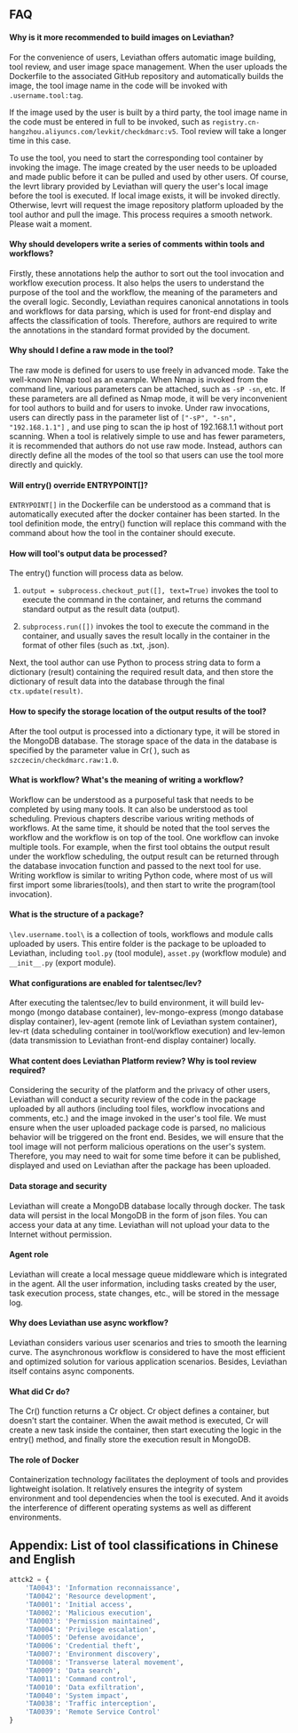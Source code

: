 ## FAQ

#### Why is it more recommended to build images on Leviathan?

  For the convenience of users, Leviathan offers automatic image building, tool review, and user image space management. When the user uploads the Dockerfile to the associated GitHub repository and automatically builds the image, the tool image name in the code will be invoked with `.username.tool:tag`.

  If the image used by the user is built by a third party, the tool image name in the code must be entered in full to be invoked, such as `registry.cn-hangzhou.aliyuncs.com/levkit/checkdmarc:v5`. Tool review will take a longer time in this case.

  To use the tool, you need to start the corresponding tool container by invoking the image. The image created by the user needs to be uploaded and made public before it can be pulled and used by other users. Of course, the levrt library provided by Leviathan will query the user's local image before the tool is executed. If local image exists, it will be invoked directly. Otherwise, levrt will request the image repository platform uploaded by the tool author and pull the image. This process requires a smooth network. Please wait a moment.

#### Why should developers write a series of comments within tools and workflows?

  Firstly, these annotations help the author to sort out the tool invocation and workflow execution process. It also helps the users to understand the purpose of the tool and the workflow, the meaning of the parameters and the overall logic. Secondly, Leviathan requires canonical annotations in tools and workflows for data parsing, which is used for front-end display and affects the classification of tools. Therefore, authors are required to write the annotations in the standard format provided by the document.


#### Why should I define a raw mode in the tool?

  The raw mode is defined for users to use freely in advanced mode. Take the well-known Nmap tool as an example. When Nmap is invoked from the command line, various parameters can be attached, such as `-sP -sn`, etc. If these parameters are all defined as Nmap mode, it will be very inconvenient for tool authors to build and for users to invoke. Under raw invocations, users can directly pass in the parameter list of `["-sP", "-sn", "192.168.1.1"]` , and use ping to scan the ip host of 192.168.1.1 without port scanning. When a tool is relatively simple to use and has fewer parameters, it is recommended that authors do not use raw mode. Instead, authors can directly define all the modes of the tool so that users can use the tool more directly and quickly.


#### Will entry() override ENTRYPOINT[]?

  `ENTRYPOINT[]` in the Dockerfile can be understood as a command that is automatically executed after the docker container has been started. In the tool definition mode, the entry() function will replace this command with the command about how the tool in the container should execute.


#### How will tool's output data be processed?

  The entry() function will process data as below.

1. `output = subprocess.checkout_put([], text=True)` invokes the tool to execute the command in the container, and returns the command standard output as the result data (output).

2. `subprocess.run([])` invokes the tool to execute the command in the container, and usually saves the result locally in the container in the format of other files (such as .txt, .json).

Next, the tool author can use Python to process string data to form a dictionary (result) containing the required result data, and then store the dictionary of result data into the database through the final `ctx.update(result)`.


#### How to specify the storage location of the output results of the tool?

  After the tool output is processed into a dictionary type, it will be stored in the MongoDB database. The storage space of the data in the database is specified by the parameter value in Cr( ), such as `szczecin/checkdmarc.raw:1.0`.


#### What is workflow? What's the meaning of writing a workflow?

  Workflow can be understood as a purposeful task that needs to be completed by using many tools. It can also be understood as tool scheduling. Previous chapters describe various writing methods of workflows. At the same time, it should be noted that the tool serves the workflow and the workflow is on top of the tool. One workflow can invoke multiple tools. For example, when the first tool obtains the output result under the workflow scheduling, the output result can be returned through the database invocation function and passed to the next tool for use. Writing workflow is similar to writing Python code, where most of us will first import some libraries(tools), and then start to write the program(tool invocation).

#### What is the structure of a package?

  `\lev.username.tool\`  is a collection of tools, workflows and module calls uploaded by users. This entire folder is the package to be uploaded to Leviathan, including `tool.py` (tool module), `asset.py` (workflow module) and `__init__.py` (export module).


#### What configurations are enabled for talentsec/lev?

  After executing the talentsec/lev to build environment, it will build lev-mongo (mongo database container), lev-mongo-express (mongo database display container), lev-agent (remote link of Leviathan system container), lev-rt (data scheduling container in tool/workflow execution) and lev-lemon (data transmission to Leviathan front-end display container) locally.


#### What content does Leviathan Platform review? Why is tool review required?

  Considering the security of the platform and the privacy of other users, Leviathan will conduct a security review of the code in the package uploaded by all authors (including tool files, workflow invocations and comments, etc.) and the image invoked in the user's tool file. We must ensure when the user uploaded package code is parsed, no malicious behavior will be triggered on the front end. Besides, we will ensure that the tool image will not perform malicious operations on the user's system. Therefore, you may need to wait for some time before it can be published, displayed and used on Leviathan after the package has been uploaded.

#### Data storage and security

  Leviathan will create a MongoDB database locally through docker. The task data will persist in the local MongoDB in the form of json files. You can access your data at any time. Leviathan will not upload your data to the Internet without permission.

#### Agent role

  Leviathan will create a local message queue middleware which is integrated in the agent. All the user information, including tasks created by the user, task execution process, state changes, etc., will be stored in the message log.

#### Why does Leviathan use async workflow?

  Leviathan considers various user scenarios and tries to smooth the learning curve. The asynchronous workflow is considered to have the most efficient and optimized solution for various application scenarios. Besides, Leviathan itself contains async components.

#### What did Cr do?

  The Cr() function returns a Cr object. Cr object defines a container, but doesn't start the container. When the await method is executed, Cr will create a new task inside the container, then start executing the logic in the entry() method, and finally store the execution result in MongoDB.

#### The role of Docker

  Containerization technology facilitates the deployment of tools and provides lightweight isolation. It relatively ensures the integrity of system environment and tool dependencies when the tool is executed. And it avoids the interference of different operating systems as well as different environments.

## Appendix: List of tool classifications in Chinese and English

```Python
attck2 = {
    'TA0043': 'Information reconnaissance',
    'TA0042': 'Resource development',
    'TA0001': 'Initial access',
    'TA0002': 'Malicious execution',
    'TA0003': 'Permission maintained',
    'TA0004': 'Privilege escalation',
    'TA0005': 'Defense avoidance',
    'TA0006': 'Credential theft',
    'TA0007': 'Environment discovery',
    'TA0008': 'Transverse lateral movement',
    'TA0009': 'Data search',
    'TA0011': 'Command control',
    'TA0010': 'Data exfiltration',
    'TA0040': 'System impact',
    'TA0038': 'Traffic interception',
    'TA0039': 'Remote Service Control'
}
```
